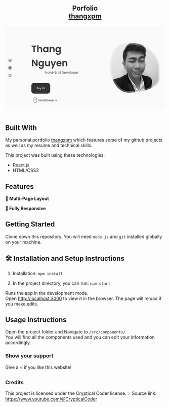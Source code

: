 <h2 align="center">
  Porfolio<br/>
  <a href="https://portfolio-thangxpm.vercel.app/" target="_blank">thangxpm</a>
</h2>
<div align="center">
  <img alt="Demo" src="./src/assets/demo.png" />
</div>

<br/>

## Built With

My personal portfolio <a href="https://portfolio-thangxpm.vercel.app/" target="_blank">thangxpm</a> which features some of my github projects as well as my resume and technical skills.<br/>

This project was built using these technologies.

- React.js
- HTML/CSS3

## Features

**📖 Multi-Page Layout**


**📱 Fully Responsive**

## Getting Started

Clone down this repository. You will need `node.js` and `git` installed globally on your machine.

## 🛠 Installation and Setup Instructions

1. Installation: `npm install`

2. In the project directory, you can run: `npm start`

Runs the app in the development mode.\
Open [http://localhost:3000](http://localhost:3000) to view it in the browser.
The page will reload if you make edits.

## Usage Instructions

Open the project folder and Navigate to `/src/components/`. <br/>
You will find all the components used and you can edit your information accordingly.

### Show your support

Give a ⭐ if you like this website!

### Credits

This project is licensed under the Cryptical Coder license.
💡 Source link: https://www.youtube.com/@CrypticalCoder
